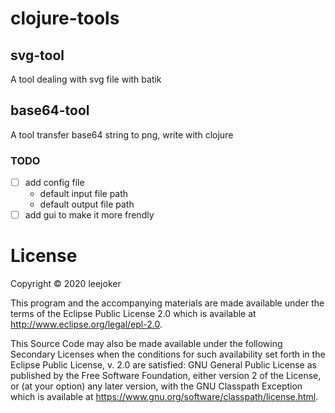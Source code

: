 # clojure-tools

## svg-tool

A tool dealing with svg file with batik

## base64-tool

A tool transfer base64 string to png, write with clojure

### TODO

- [ ]  add config file
    * default input file path
    * default output file path
- [ ] add gui to make it more frendly

# License

Copyright © 2020 leejoker

This program and the accompanying materials are made available under the
terms of the Eclipse Public License 2.0 which is available at
http://www.eclipse.org/legal/epl-2.0.

This Source Code may also be made available under the following Secondary
Licenses when the conditions for such availability set forth in the Eclipse
Public License, v. 2.0 are satisfied: GNU General Public License as published by
the Free Software Foundation, either version 2 of the License, or (at your
option) any later version, with the GNU Classpath Exception which is available
at https://www.gnu.org/software/classpath/license.html.
